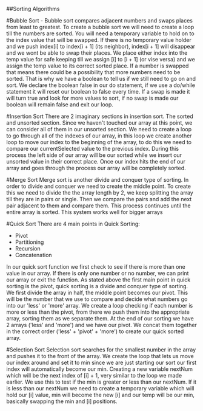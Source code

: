 ##Sorting Algorithms

#Bubble Sort -
Bubble sort compares adjacent numbers and swaps places from least to greatest. To create a bubble sort we will need to create a loop till the numbers are sorted. You will need a temporary variable to hold on to the index value that will be swapped. If there is no temporary value holder and we push index[i] to index[i + 1] (its neighbor), index[i + 1] will disappear and we wont be able to swap their places. We place either index into the temp value for safe keeping till we assign [i] to [i + 1] (or vise versa) and we assign the temp value to its correct sorted place. If a number is swapped that means there could be a possibility that more numbers need to be sorted. That is why we have a boolean to tell us if we still need to go on and sort. We declare the boolean false in our do statement, if we use a do/while statement it will reset our boolean to false every time. If a swap is made it will turn true and look for more values to sort, if no swap is made our boolean will remain false and exit our loop.

#Insertion Sort
There are 2 imaginary sections in insertion sort. The sorted and unsorted section. Since we haven't touched our array at this point, we can consider all of them in our unsorted section. We need to create a loop to go through all of the indexes of our array, in this loop we create another loop to move our index to the beginning of the array, to do this we need to compare our currentSelected value to the previous index. During this process the left side of our array will be our sorted while we insert our unsorted value in their correct place. Once our index hits the end of our array and goes through the process our array will be completely sorted.

#Merge Sort
Merge sort is another divide and conquer type of sorting. In order to divide and conquer we need to create the middle point. To create this we need to divide the the array length by 2, we keep splitting the array till they are in pairs or single. Then we compare the pairs and add the next pair adjacent to them and compare them. This process continues until the entire array is sorted. This system works well for bigger arrays


#Quick Sort
There are 4 main points in Quick Sorting:
- Pivot
- Partitioning
- Recursion
- Concatenation

In our quick sort function we first check to see if there is more than one value in our array. If there is only one number or no number, we can print our array or exit the function.
As stated above the first main point in quick sorting is the pivot, quick sorting is a divide and conquer type of sorting. We first divide the array in half, the middle point becomes our pivot. This will be the number that we use to compare and decide what numbers go into our 'less' or 'more' array. We create a loop checking if each number is more or less than the pivot, from there we push them into the appropriate array, sorting them as we separate them. At the end of our sorting we have 2 arrays ('less' and 'more') and we have our pivot. We concat them together in the correct order ('less' + 'pivot' + 'more') to create our quick sorted array.

#Selection Sort
Selection sort searches for the smallest number in the array and pushes it to the front of the array. We create the loop that lets us move our index around and set it to min since we are just starting our sort our first index will automatically become our min. Creating a new variable nextNum which will be the next index of [i] + 1, very similar to the loop we made earlier. We use this to test if the min is greater or less than our nextNum. If it is less than our nextNum we need to create a temporary variable which will hold our [i] value, min will become the new [i] and our temp will be our min, basically swapping the min and [i] positions.